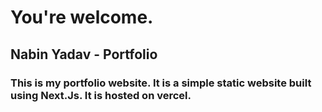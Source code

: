 
# You're welcome.

## Nabin Yadav - Portfolio

### This is my portfolio website. It is a simple static website built using Next.Js. It is hosted on vercel.




